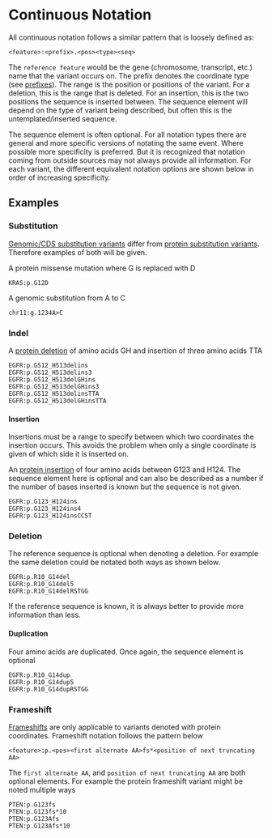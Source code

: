 
# Continuous Notation

All continuous notation follows a similar pattern that is loosely defined as:

```text
<feature>:<prefix>.<pos><type><seq>
```

The `reference feature` would be the gene (chromosome, transcript, etc.)  name that the variant
occurs on. The prefix denotes the coordinate type (see [prefixes](#prefixes)). The range is the
position or positions of the variant. For a deletion, this is the range that is deleted. For an
insertion, this is the two positions the sequence is inserted between. The sequence element will
depend on the type of variant being described, but often this is the untemplated/inserted sequence.

The sequence element is often optional. For all notation types there are general and more specific
versions of notating the same event. Where possible more specificity is preferred. But it is
recognized that notation coming from outside sources may not always provide all information. For
each variant, the different equivalent notation options are shown below in order of increasing
specificity.

## Examples

### Substitution

[Genomic/CDS substitution variants](http://varnomen.hgvs.org/recommendations/DNA/variant/substitution/)
differ from
[protein substitution variants](http://varnomen.hgvs.org/recommendations/protein/variant/substitution/).
Therefore examples of both will be given.

A protein missense mutation where G is replaced with D

```text
KRAS:p.G12D
```

A genomic substitution from A to C

```text
chr11:g.1234A>C
```

### Indel

A [protein deletion](http://varnomen.hgvs.org/recommendations/protein/variant/deletion/) of amino
acids GH and insertion of three amino acids TTA

```text
EGFR:p.G512_H513delins
EGFR:p.G512_H513delins3
EGFR:p.G512_H513delGHins
EGFR:p.G512_H513delGHins3
EGFR:p.G512_H513delinsTTA
EGFR:p.G512_H513delGHinsTTA
```

#### Insertion

Insertions must be a range to specify between which two coordinates the insertion occurs. This
avoids the problem
when only a single coordinate is given of which side it is inserted on.

An [protein insertion](http://varnomen.hgvs.org/recommendations/protein/variant/insertion/) of four
amino acids between G123 and H124. The sequence element here is optional and can also be described
as a number if the number of bases inserted is known but the sequence is not given.

```text
EGFR:p.G123_H124ins
EGFR:p.G123_H124ins4
EGFR:p.G123_H124insCCST
```

### Deletion

The reference sequence is optional when denoting a deletion. For example the same deletion could
be notated both ways as shown below.

```text
EGFR:p.R10_G14del
EGFR:p.R10_G14del5
EGFR:p.R10_G14delRSTGG
```

If the reference sequence is known, it is always better to provide more information than less.

#### Duplication

Four amino acids are duplicated. Once again, the sequence element is optional

```text
EGFR:p.R10_G14dup
EGFR:p.R10_G14dup5
EGFR:p.R10_G14dupRSTGG
```

### Frameshift

[Frameshifts](http://varnomen.hgvs.org/recommendations/protein/variant/frameshift/) are only
applicable to variants denoted with protein coordinates. Frameshift notation follows the pattern
below

```text
<feature>:p.<pos><first alternate AA>fs*<position of next truncating AA>
```

The `first alternate AA`, and `position of next truncating AA` are both optional elements. For
example the protein frameshift variant might be noted multiple ways

```text
PTEN:p.G123fs
PTEN:p.G123fs*10
PTEN:p.G123Afs
PTEN:p.G123Afs*10
```
